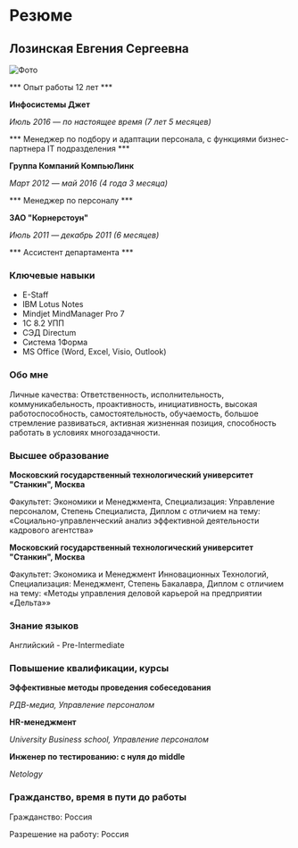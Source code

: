 # Резюме #

## Лозинская Евгения Сергеевна ##

![Фото](https://avatars.githubusercontent.com/u/151749420?v=4)

*** Опыт работы 12 лет ***

**Инфосистемы Джет**

_Июль 2016 — по настоящее время (7 лет 5 месяцев)_

*** Менеджер по подбору и адаптации персонала, с функциями бизнес-партнера IT подразделения ***

**Группа Компаний КомпьюЛинк**

_Март 2012 — май 2016 (4 года 3 месяца)_

*** Менеджер по персоналу ***

**ЗАО "Корнерстоун"**

_Июль 2011 — декабрь 2011 (6 месяцев)_

*** Ассистент департамента ***

### Ключевые навыки ###

- E-Staff
- IBM Lotus Notes
- Mindjet MindManager Pro 7
- 1С 8.2 УПП
- СЭД Directum
- Система 1Форма
- MS Office (Word, Excel, Visio, Outlook)

### Обо мне ###

Личные качества: Ответственность, исполнительность, коммуникабельность, проактивность, инициативность, высокая работоспособность, самостоятельность, обучаемость, большое стремление развиваться, активная жизненная позиция, способность работать в условиях многозадачности.

### Высшее образование ###

**Московский государственный технологический университет "Станкин", Москва**

Факультет: Экономики и Менеджмента, Специализация: Управление персоналом, Степень Специалиста, Диплом с отличием на тему: «Социально-управленческий анализ эффективной деятельности кадрового агентства»

**Московский государственный технологический университет "Станкин", Москва**

Факультет: Экономика и Менеджмент Инновационных Технологий, Специализация: Менеджмент, Степень Бакалавра, Диплом с отличием на тему: «Методы управления деловой карьерой на предприятии «Дельта»»

### Знание языков ###

Английский - Pre-Intermediate

### Повышение квалификации, курсы ###

**Эффективные методы проведения собеседования**

_РДВ-медиа, Управление персоналом_

**HR-менеджмент**

_University Business school, Управление персоналом_

**Инженер по тестированию: с нуля до middle**

_Netology_

### Гражданство, время в пути до работы ###

Гражданство: Россия

Разрешение на работу: Россия